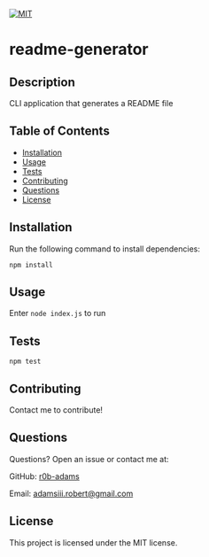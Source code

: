 
  [![MIT](https://img.shields.io/badge/license-MIT-blue)](https://opensource.org/licenses/MIT)

  # readme-generator

  ## Description

  CLI application that generates a README file

  ## Table of Contents

  * [Installation](#installation)
  * [Usage](#usage)
  * [Tests](#tests)
  * [Contributing](#contributing)
  * [Questions](#questions)
  * [License](#license)

  ## Installation

  Run the following command to install dependencies:

  ```
  npm install
  ```

  ## Usage

  Enter `node index.js` to run

  ## Tests

  ```
  npm test
  ```

  ## Contributing

  Contact me to contribute!

  ## Questions

  Questions? Open an issue or contact me at:



  GitHub: [r0b-adams](https://github.com/r0b-adams)

  Email: adamsiii.robert@gmail.com


  ## License

  This project is licensed under the MIT license.

